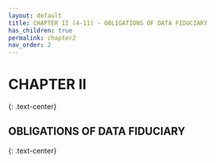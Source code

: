 ```yaml
---
layout: default
title: CHAPTER II (4-11) - OBLIGATIONS OF DATA FIDUCIARY
has_children: true
permalink: chapter2
nav_order: 2
---
```



# CHAPTER II
{: .text-center}
## OBLIGATIONS OF DATA FIDUCIARY
{: .text-center}


